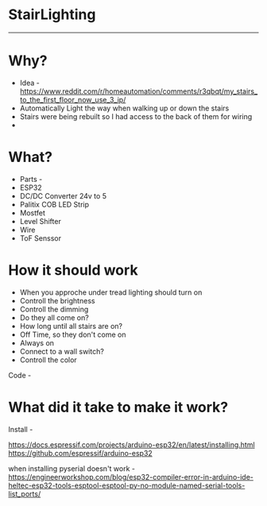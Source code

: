 # StairLighting
---
# Why?
  - Idea - https://www.reddit.com/r/homeautomation/comments/r3qbqt/my_stairs_to_the_first_floor_now_use_3_ip/
  - Automatically Light the way when walking up or down the stairs
  - Stairs were being rebuilt so I had access to the back of them for wiring
  -  

# What?
  - Parts - 
  - ESP32
  - DC/DC Converter 24v to 5
  - Palitix COB LED Strip
  - Mostfet
  - Level Shifter
  - Wire
  - ToF Senssor 

# How it should work
  - When you approche under tread lighting should turn on
  - Controll the brightness
  - Controll the dimming 
  - Do they all come on?
  - How long until all stairs are on?
  - Off Time, so they don't come on
  - Always on 
  - Connect to a wall switch?
  - Controll the color
 

Code - 

# What did it take to make it work?
Install - 

https://docs.espressif.com/projects/arduino-esp32/en/latest/installing.html
https://github.com/espressif/arduino-esp32

when installing pyserial doesn't work - https://engineerworkshop.com/blog/esp32-compiler-error-in-arduino-ide-heltec-esp32-tools-esptool-esptool-py-no-module-named-serial-tools-list_ports/

